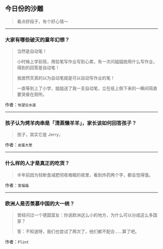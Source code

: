 ## 今日份的沙雕

> 看点好段子，有个好心情～


 
---

### 大家有哪些破灭的童年幻想？

> 当然是自动笔！
> 
> 小时候上学前班，用铅笔写作业写到心累，有一次问姐姐她用什么写作业，得到的回答是自动笔！
> 
> 我居然天真的以为自动笔就是可以自动写作业的笔！
> 
> 一直等到上了小学，姐姐送了我一支自动笔，立在纸上倒下来的一瞬间简直要哭昏在厕所。


作者：`怅望云水遥`

---

### 孩子认为烤羊肉串是「清蒸懒羊羊」，家长该如何回答孩子？

> 孩子，其实它是 Jerry。


作者：`皮蛋大葱`

---

### 什么样的人才是真正的吃货？

> 半年前因为轻断食减肥彻夜难眠的夜里，看到炸药两个字，都会觉得饿。


作者：`宣福福`

---

### 欧洲人是否羡慕中国的大一统？

> 曾经问过一个德国室友：你说欧洲这么小的地方，为什么可以分成这么多国家？
> 
> 答：不知道呀，我们也尝试了两次了，他们都不配合……算了吧。


作者：`Flint`